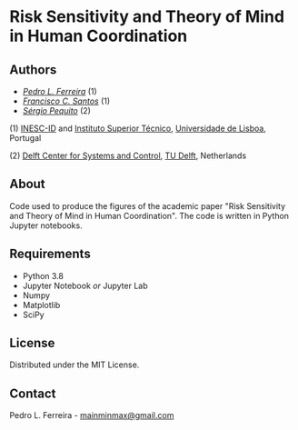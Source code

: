 # Risk Sensitivity and Theory of Mind in Human Coordination
## Authors
* *[Pedro L. Ferreira](https://pedrolferreira.github.io/)* (1)
* *[Francisco C. Santos](http://web.ist.utl.pt/franciscocsantos/)* (1)
* *[Sérgio Pequito](http://www.spequito.com/)* (2)

 (1) [INESC-ID](https://inesc-id.pt/) and [Instituto Superior Técnico](https://tecnico.ulisboa.pt/en/),  [Universidade de Lisboa](https://www.ulisboa.pt/en), Portugal
 
 (2) [Delft Center for Systems and Control](https://www.tudelft.nl/en/3me/about/departments/delft-center-for-systems-and-control/), [TU Delft](https://www.tudelft.nl/en/), Netherlands

## About
Code used to produce the figures of the academic paper "Risk Sensitivity and Theory of Mind in Human Coordination".
The code is written in Python Jupyter notebooks.

## Requirements
 - Python 3.8
 - Jupyter Notebook *or* Jupyter Lab
 - Numpy
 - Matplotlib
 - SciPy
 
 ## License
 Distributed under the MIT License.
 
 ## Contact
 Pedro L. Ferreira - mainminmax@gmail.com
